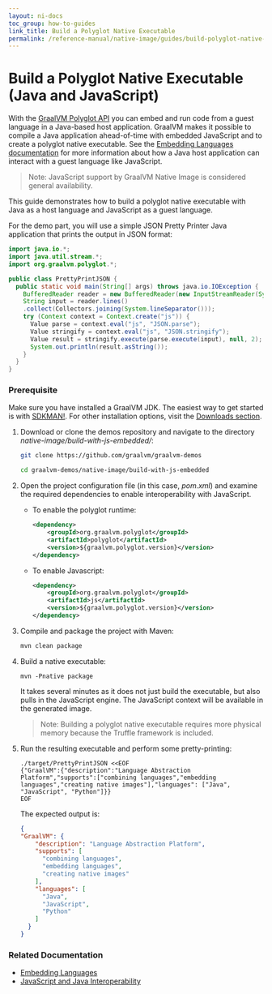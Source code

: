 ```yaml
---
layout: ni-docs
toc_group: how-to-guides
link_title: Build a Polyglot Native Executable
permalink: /reference-manual/native-image/guides/build-polyglot-native-executable/
---
```


# Build a Polyglot Native Executable (Java and JavaScript)

With the [GraalVM Polyglot API](https://www.graalvm.org/sdk/javadoc/org/graalvm/polyglot/package-summary.html) you can embed and run code from a guest language in a Java-based host application.
GraalVM makes it possible to compile a Java application ahead-of-time with embedded JavaScript and to create a polyglot native executable. 
See the [Embedding Languages documentation](../../embedding/embed-languages.md) for more information about how a Java host application can interact with a guest language like JavaScript.

> Note: JavaScript support by GraalVM Native Image is considered general availability.

This guide demonstrates how to build a polyglot native executable with Java as a host language and JavaScript as a guest language. 

For the demo part, you will use a simple JSON Pretty Printer Java application that prints the output in JSON format:
```java
import java.io.*;
import java.util.stream.*;
import org.graalvm.polyglot.*;

public class PrettyPrintJSON {
  public static void main(String[] args) throws java.io.IOException {
    BufferedReader reader = new BufferedReader(new InputStreamReader(System.in));
    String input = reader.lines()
    .collect(Collectors.joining(System.lineSeparator()));
    try (Context context = Context.create("js")) {
      Value parse = context.eval("js", "JSON.parse");
      Value stringify = context.eval("js", "JSON.stringify");
      Value result = stringify.execute(parse.execute(input), null, 2);
      System.out.println(result.asString());
    }
  }
}
```

### Prerequisite 
Make sure you have installed a GraalVM JDK.
The easiest way to get started is with [SDKMAN!](https://sdkman.io/jdks#graal).
For other installation options, visit the [Downloads section](https://www.graalvm.org/downloads/).

1. Download or clone the demos repository and navigate to the directory _native-image/build-with-js-embedded/_:
    ```bash
    git clone https://github.com/graalvm/graalvm-demos
    ```
    ```bash
    cd graalvm-demos/native-image/build-with-js-embedded
    ```

2. Open the project configuration file (in this case, _pom.xml_) and examine the required dependencies to enable interoperability with JavaScript.
    - To enable the polyglot runtime:
      ```xml
      <dependency>
          <groupId>org.graalvm.polyglot</groupId>
          <artifactId>polyglot</artifactId> 
          <version>${graalvm.polyglot.version}</version>
      </dependency>
      ```
    - To enable Javascript:
      ```xml
      <dependency>
          <groupId>org.graalvm.polyglot</groupId>
          <artifactId>js</artifactId> 
          <version>${graalvm.polyglot.version}</version>
      </dependency>
      ```

3. Compile and package the project with Maven:
    ```bash
    mvn clean package
    ```
    
4. Build a native executable:
    ```shell
    mvn -Pnative package
    ```
    It takes several minutes as it does not just build the executable, but also pulls in the JavaScript engine. 
    The JavaScript context will be available in the generated image.

    > Note: Building a polyglot native executable requires more physical memory because the Truffle framework is included.

5. Run the resulting executable and perform some pretty-printing:
    ```shell
    ./target/PrettyPrintJSON <<EOF
    {"GraalVM":{"description":"Language Abstraction Platform","supports":["combining languages","embedding languages","creating native images"],"languages": ["Java", "JavaScript", "Python"]}}
    EOF
    ```
    The expected output is:
    ```JSON
    {
    "GraalVM": {
        "description": "Language Abstraction Platform",
        "supports": [
          "combining languages",
          "embedding languages",
          "creating native images"
        ],
        "languages": [
          "Java",
          "JavaScript",
          "Python"
        ]
      }
    }
    ```

### Related Documentation

* [Embedding Languages](../../embedding/embed-languages.md)
* [JavaScript and Java Interoperability](https://github.com/oracle/graaljs/blob/master/docs/user/JavaInteroperability.md)